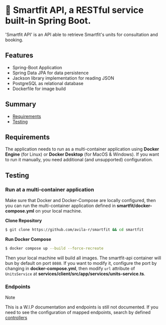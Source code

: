 # 🌱 Smartfit API, a RESTful service built-in Spring Boot.

'Smartfit API' is an API able to retrieve Smartfit's units for consultation and booking. 

## Features

* Spring-Boot Application
* Spring Data JPA for data persistence
* Jackson library implementation for reading JSON
* PostgreSQL as relational database 
* Dockerfile for image build

## Summary

- [Requirements](#requirements)
- [Testing](#testing)

## Requirements
The application needs to run as a multi-container application using **Docker Engine** (for Linux) or **Docker Desktop** (for MacOS & Windows). If you want to run it manually, you need additional (and unsupported) configuration.

## Testing

### Run at a multi-container application

Make sure that Docker and Docker-Compose are locally configured, then you can run the multi-container application defined in __smartfit/docker-compose.yml__ on your local machine.

**Clone Repository**
```bash
$ git clone https://github.com/avila-r/smartfit && cd smartfit
```

**Run Docker Compose**

```bash
$ docker compose up --build --force-recreate
```

Then your local machine will build all images. The smartfit-api container will bun by default on port `8080`. If you want to modify it, configure the port by changing in __docker-compose.yml__, then modify `url` attribute of `UnitsService` at __services/client/src/app/services/units-service.ts__.

### Endpoints

> [!NOTE]
> This is a W.I.P documentation and endpoints is still not documented. If you need to see the configuration of mapped endpoints, search by defined [controllers](https://github.com/avila-r/smartfit/tree/main/services/smartfit/src/main/java/com/avila/smartfit/controller)